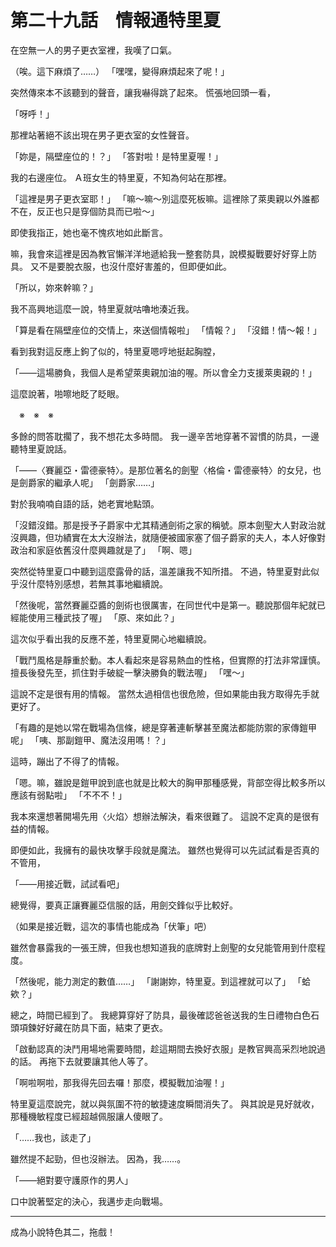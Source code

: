 # 第二十九話　情報通特里夏

在空無一人的男子更衣室裡，我嘆了口氣。

（唉。這下麻煩了……）
「嘿嘿，變得麻煩起來了呢！」

突然傳來本不該聽到的聲音，讓我嚇得跳了起來。
慌張地回頭一看，

「呀呼！」

那裡站著絕不該出現在男子更衣室的女性聲音。

「妳是，隔壁座位的！？」
「答對啦！是特里夏喔！」

我的右邊座位。
Ａ班女生的特里夏，不知為何站在那裡。

「這裡是男子更衣室耶！」
「嘛～嘛～別這麼死板嘛。這裡除了萊奧親以外誰都不在，反正也只是穿個防具而已啦～」

即使我指正，她也毫不愧疚地如此斷言。

嘛，我會來這裡是因為教官懶洋洋地遞給我一整套防具，說模擬戰要好好穿上防具。
又不是要脫衣服，也沒什麼好害羞的，但即便如此。

「所以，妳來幹嘛？」

我不高興地這麼一說，特里夏就咕嚕地湊近我。

「算是看在隔壁座位的交情上，來送個情報啦」
「情報？」
「沒錯！情～報！」

看到我對這反應上鉤了似的，特里夏嗯哼地挺起胸膛，

「――這場勝負，我個人是希望萊奧親加油的喔。所以會全力支援萊奧親的！」

這麼說著，啪嚓地眨了眨眼。


　※　※　※


多餘的問答耽擱了，我不想花太多時間。
我一邊辛苦地穿著不習慣的防具，一邊聽特里夏說話。

「――〈賽麗亞・雷德豪特〉。是那位著名的劍聖〈格倫・雷德豪特〉的女兒，也是劍爵家的繼承人呢」
「劍爵家……」

對於我喃喃自語的話，她老實地點頭。

「沒錯沒錯。那是授予子爵家中尤其精通劍術之家的稱號。原本劍聖大人對政治就沒興趣，但功績實在太大沒辦法，就隨便被國家塞了個子爵家的夫人，本人好像對政治和家庭依舊沒什麼興趣就是了」
「啊、嗯」

突然從特里夏口中聽到這麼露骨的話，溫差讓我不知所措。
不過，特里夏對此似乎沒什麼特別感想，若無其事地繼續說。

「然後呢，當然賽麗亞醬的劍術也很厲害，在同世代中是第一。聽說那個年紀就已經能使用三種武技了喔」
「原、來如此？」

這次似乎看出我的反應不差，特里夏開心地繼續說。

「戰鬥風格是靜重於動。本人看起來是容易熱血的性格，但實際的打法非常謹慎。擅長後發先至，抓住對手破綻一擊決勝負的戰法喔」
「嘿～」

這說不定是很有用的情報。
當然太過相信也很危險，但如果能由我方取得先手就更好了。

「有趣的是她以常在戰場為信條，總是穿著連斬擊甚至魔法都能防禦的家傳鎧甲呢」
「咦、那副鎧甲、魔法沒用嗎！？」

這時，蹦出了不得了的情報。

「嗯。嘛，雖說是鎧甲說到底也就是比較大的胸甲那種感覺，背部空得比較多所以應該有弱點啦」
「不不不！」

我本來還想著開場先用〈火焰〉想辦法解決，看來很難了。
這說不定真的是很有益的情報。

即便如此，我擁有的最快攻擊手段就是魔法。
雖然也覺得可以先試試看是否真的不管用，

「――用接近戰，試試看吧」

總覺得，要真正讓賽麗亞信服的話，用劍交鋒似乎比較好。

（如果是接近戰，這次的事情也能成為「伏筆」吧）

雖然會暴露我的一張王牌，但我也想知道我的底牌對上劍聖的女兒能管用到什麼程度。

「然後呢，能力測定的數值……」
「謝謝妳，特里夏。到這裡就可以了」
「蛤欸？」

總之，時間已經到了。
我總算穿好了防具，最後確認爸爸送我的生日禮物白色石頭項鍊好好藏在防具下面，結束了更衣。

「啟動認真的決鬥用場地需要時間，趁這期間去換好衣服」是教官興高采烈地說過的話。
再拖下去就要讓其他人等了。

「啊啦啊啦，那我得先回去囉！那麼，模擬戰加油喔！」

特里夏這麼說完，就以與氛圍不符的敏捷速度瞬間消失了。
與其說是見好就收，那種機敏程度已經超越佩服讓人傻眼了。

「……我也，該走了」

雖然提不起勁，但也沒辦法。
因為，我……。

「――絕對要守護原作的男人」

口中說著堅定的決心，我邁步走向戰場。

---

成為小說特色其二，拖戲！